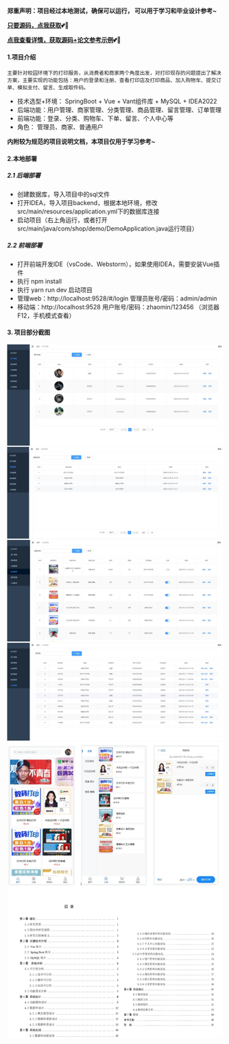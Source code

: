  **郑重声明：项目经过本地测试，确保可以运行， 可以用于学习和毕业设计参考~** 

**[只要源码，点我获取](https://x-x.fun/e/ICa0c78d64H5h)💕🤞**

**[点我查看详情，获取源码+论文参考示例](https://x-x.fun/e/MY93833ea0Pnw)💕🤞**


#### 1.项目介绍
    主要针对校园环境下的打印服务，从消费者和商家两个角度出发，对打印现存的问题提出了解决方案，主要实现的功能包括：用户的登录和注册、查看打印店及打印商品、加入购物车、提交订单、模拟支付、留言、生成取件码。

- 技术选型+环境： SpringBoot + Vue + Vant组件库 + MySQL + IDEA2022
- 后端功能：用户管理、商家管理、分类管理、商品管理、留言管理、订单管理
- 前端功能：登录、分类、购物车、下单、留言、个人中心等
- 角色： 管理员、商家、普通用户

**内附较为规范的项目说明文档，本项目仅用于学习参考~**

#### 2.本地部署
##### 2.1 后端部署
- 创建数据库，导入项目中的sql文件
- 打开IDEA，导入项目backend，根据本地环境，修改src/main/resources/application.yml下的数据库连接
- 启动项目（右上角运行，或者打开src/main/java/com/shop/demo/DemoApplication.java运行项目）

##### 2.2 前端部署
- 打开前端开发IDE（vsCode、Webstorm），如果使用IDEA，需要安装Vue插件
- 执行 npm install
- 执行 yarn run dev 启动项目
- 管理web：http://localhost:9528/#/login  管理员账号/密码：admin/admin
- 移动端：http://localhost:9528 用户账号/密码：zhaomin/123456  （浏览器F12，手机模式查看）

#### 3. 项目部分截图
![输入图片说明](1.png)![输入图片说明](2.png)![输入图片说明](3.png)![输入图片说明](4.png)![输入图片说明](9.png)![输入图片说明](93.png)